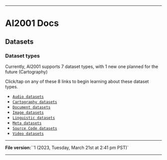 
***

# AI2001 Docs

## Datasets

### Dataset types

Currently, AI2001 supports 7 dataset types, with 1 new one planned for the future (Cartography)

Click/tap on any of these 8 links to begin learning about these dataset types.

- [`Audio datasets`](/Docs/Datasets/Types/Audio/)
- [`Cartography datasets`](/Docs/Datasets/Types/Cartography/)
- [`Document datasets`](/Docs/Datasets/Types/Documents/)
- [`Image datasets`](/Docs/Datasets/Types/Images/)
- [`Linguistic datasets`](/Docs/Datasets/Types/Linguistics/)
- [`Meta datasets`](/Docs/Datasets/Types/Meta/)
- [`Source Code datasets`](/Docs/Datasets/Types/Source_Code/)
- [`Video datasets`](/Docs/Datasets/Types/Images/)

***

**File version:**``1 (2023, Tuesday, March 21st at 2:41 pm PST)`

***
